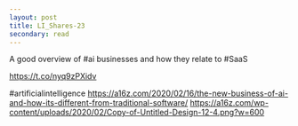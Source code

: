 ```yaml
---
layout: post
title: LI_Shares-23
secondary: read
---
```


A good overview of #ai businesses and how they relate to #SaaS

https://t.co/nyq9zPXidv

 #artificialintelligence 
https://a16z.com/2020/02/16/the-new-business-of-ai-and-how-its-different-from-traditional-software/
https://a16z.com/wp-content/uploads/2020/02/Copy-of-Untitled-Design-12-4.png?w=600
